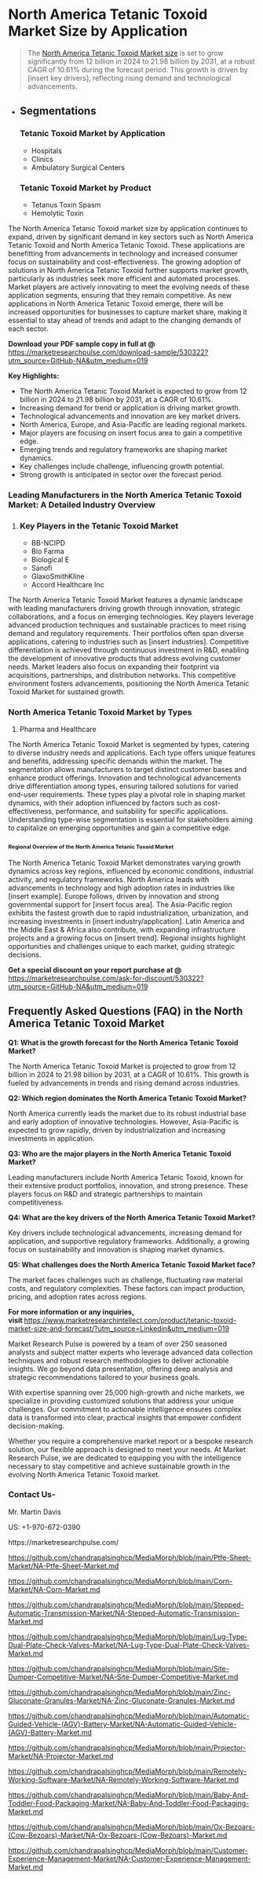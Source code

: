 


<h1>North America Tetanic Toxoid Market&nbsp;Size by Application</h1><blockquote><p>The <a href="https://marketresearchpulse.com/download-sample/530322?utm_source=GitHub-NA&amp;utm_medium=019">North America Tetanic Toxoid Market size</a> is set to grow significantly from 12 billion in 2024 to 21.98 billion by 2031, at a robust CAGR of 10.61% during the forecast period. This growth is driven by [insert key drivers], reflecting rising demand and technological advancements.</p></blockquote><ul><li><h2>Segmentations</h2><h3>Tetanic Toxoid Market by Application</h3><ul><li>Hospitals</li><li>Clinics</li><li>Ambulatory Surgical Centers</li></ul><h3>Tetanic Toxoid Market by Product</h3><ul><li>Tetanus Toxin Spasm</li><li>Hemolytic Toxin</li></ul></li></ul><p>The North America Tetanic Toxoid market size by application continues to expand, driven by significant demand in key sectors such as North America Tetanic Toxoid and North America Tetanic Toxoid. These applications are benefitting from advancements in technology and increased consumer focus on sustainability and cost-effectiveness. The growing adoption of solutions in North America Tetanic Toxoid further supports market growth, particularly as industries seek more efficient and automated processes. Market players are actively innovating to meet the evolving needs of these application segments, ensuring that they remain competitive. As new applications in North America Tetanic Toxoid emerge, there will be increased opportunities for businesses to capture market share, making it essential to stay ahead of trends and adapt to the changing demands of each sector.</p><p><strong>Download your PDF sample copy in full at @ </strong><a href="https://marketresearchpulse.com/download-sample/530322?utm_source=GitHub-NA&amp;utm_medium=019">https://marketresearchpulse.com/download-sample/530322?utm_source=GitHub-NA&amp;utm_medium=019</a></p><p><strong>Key Highlights: </strong></p><ul><li>The North America Tetanic Toxoid Market is expected to grow from 12 billion in 2024 to 21.98 billion by 2031, at a CAGR of 10.61%.</li><li>Increasing demand for trend or application is driving market growth.</li><li>Technological advancements and innovation are key market drivers.</li><li>North America, Europe, and Asia-Pacific are leading regional markets.</li><li>Major players are focusing on insert focus area to gain a competitive edge.</li><li>Emerging trends and regulatory frameworks are shaping market dynamics.</li><li>Key challenges include challenge, influencing growth potential.</li><li>Strong growth is anticipated in sector over the forecast period.</li></ul><h3>Leading Manufacturers in the North America Tetanic Toxoid Market: A Detailed Industry Overview</h3><ol><li><h3>Key Players in the Tetanic Toxoid Market </h3><ul><li>BB-NCIPD</li><li>Bio Farma</li><li>Biological E</li><li>Sanofi</li><li>GlaxoSmithKline</li><li>Accord Healthcare Inc</li></ul></li></ol><div class="flex max-w-full flex-col flex-grow"><div class="min-h-8 text-message flex w-full flex-col items-end gap-2 whitespace-normal break-words [.text-message+&amp;]:mt-5" dir="auto" data-message-author-role="assistant" data-message-id="fd8432e4-4910-450d-b182-61b7bfb0a01f" data-message-model-slug="gpt-4o"><div class="flex w-full flex-col gap-1 empty:hidden first:pt-[3px]"><div class="markdown prose w-full break-words dark:prose-invert light"><p>The North America Tetanic Toxoid Market features a dynamic landscape with leading manufacturers driving growth through innovation, strategic collaborations, and a focus on emerging technologies. Key players leverage advanced production techniques and sustainable practices to meet rising demand and regulatory requirements. Their portfolios often span diverse applications, catering to industries such as [insert industries]. Competitive differentiation is achieved through continuous investment in R&amp;D, enabling the development of innovative products that address evolving customer needs. Market leaders also focus on expanding their footprint via acquisitions, partnerships, and distribution networks. This competitive environment fosters advancements, positioning the North America Tetanic Toxoid Market for sustained growth.</p></div></div></div></div><h3>North America Tetanic Toxoid Market by Types</h3><ol><li>Pharma and Healthcare</li></ol><div class="flex max-w-full flex-col flex-grow"><div class="min-h-8 text-message flex w-full flex-col items-end gap-2 whitespace-normal break-words [.text-message+&amp;]:mt-5" dir="auto" data-message-author-role="assistant" data-message-id="084470be-0bb7-4664-bddf-5156b4f41249" data-message-model-slug="gpt-4o-mini"><div class="flex w-full flex-col gap-1 empty:hidden first:pt-[3px]"><div class="markdown prose w-full break-words dark:prose-invert light"><p>The North America Tetanic Toxoid Market is segmented by types, catering to diverse industry needs and applications. Each type offers unique features and benefits, addressing specific demands within the market. The segmentation allows manufacturers to target distinct customer bases and enhance product offerings. Innovation and technological advancements drive differentiation among types, ensuring tailored solutions for varied end-user requirements. These types play a pivotal role in shaping market dynamics, with their adoption influenced by factors such as cost-effectiveness, performance, and suitability for specific applications. Understanding type-wise segmentation is essential for stakeholders aiming to capitalize on emerging opportunities and gain a competitive edge.</p></div></div></div></div><h3><span style="font-size: 11px;">Regional Overview of the North America Tetanic Toxoid Market</span></h3><div class="flex max-w-full flex-col flex-grow"><div class="min-h-8 text-message flex w-full flex-col items-end gap-2 whitespace-normal break-words [.text-message+&amp;]:mt-5" dir="auto" data-message-author-role="assistant" data-message-id="e9038762-ce64-4e30-91c9-9bd413514231" data-message-model-slug="gpt-4o-mini"><div class="flex w-full flex-col gap-1 empty:hidden first:pt-[3px]"><div class="markdown prose w-full break-words dark:prose-invert light"><p>The North America Tetanic Toxoid Market demonstrates varying growth dynamics across key regions, influenced by economic conditions, industrial activity, and regulatory frameworks. North America leads with advancements in technology and high adoption rates in industries like [insert example]. Europe follows, driven by innovation and strong governmental support for [insert focus area]. The Asia-Pacific region exhibits the fastest growth due to rapid industrialization, urbanization, and increasing investments in [insert industry/application]. Latin America and the Middle East &amp; Africa also contribute, with expanding infrastructure projects and a growing focus on [insert trend]. Regional insights highlight opportunities and challenges unique to each market, guiding strategic decisions.</p></div></div></div></div><p><strong>Get a special discount on your report purchase at @ </strong><a href="https://marketresearchpulse.com/ask-for-discount/530322?utm_source=GitHub-NA&amp;utm_medium=019">https://marketresearchpulse.com/ask-for-discount/530322?utm_source=GitHub-NA&amp;utm_medium=019</a></p><h2>Frequently Asked Questions (FAQ) in the North America Tetanic Toxoid Market</h2><p><strong>Q1: What is the growth forecast for the North America Tetanic Toxoid Market?</strong></p><p>The North America Tetanic Toxoid Market is projected to grow from 12 billion in 2024 to 21.98 billion by 2031, at a CAGR of 10.61%. This growth is fueled by advancements in trends and rising demand across industries.</p><p><strong>Q2: Which region dominates the North America Tetanic Toxoid Market?</strong></p><p>North America currently leads the market due to its robust industrial base and early adoption of innovative technologies. However, Asia-Pacific is expected to grow rapidly, driven by industrialization and increasing investments in application.</p><p><strong>Q3: Who are the major players in the North America Tetanic Toxoid Market?</strong></p><p>Leading manufacturers include North America Tetanic Toxoid, known for their extensive product portfolios, innovation, and strong presence. These players focus on R&amp;D and strategic partnerships to maintain competitiveness.</p><p><strong>Q4: What are the key drivers of the North America Tetanic Toxoid Market?</strong></p><p>Key drivers include technological advancements, increasing demand for application, and supportive regulatory frameworks. Additionally, a growing focus on sustainability and innovation is shaping market dynamics.</p><p><strong>Q5: What challenges does the North America Tetanic Toxoid Market face?</strong></p><p>The market faces challenges such as challenge, fluctuating raw material costs, and regulatory complexities. These factors can impact production, pricing, and adoption rates across regions.</p><p><strong>For more information or any inquiries, visit&nbsp;</strong><a href="https://www.marketresearchintellect.com/product/tetanic-toxoid-market-size-and-forecast/?utm_source=Linkedin&utm_medium=019">https://www.marketresearchintellect.com/product/tetanic-toxoid-market-size-and-forecast/?utm_source=Linkedin&utm_medium=019</a></p><p>Market Research Pulse is powered by a team of over 250 seasoned analysts and subject matter experts who leverage advanced data collection techniques and robust research methodologies to deliver actionable insights. We go beyond data presentation, offering deep analysis and strategic recommendations tailored to your business goals.</p><p>With expertise spanning over 25,000 high-growth and niche markets, we specialize in providing customized solutions that address your unique challenges. Our commitment to actionable intelligence ensures complex data is transformed into clear, practical insights that empower confident decision-making.</p><p>Whether you require a comprehensive market report or a bespoke research solution, our flexible approach is designed to meet your needs. At Market Research Pulse, we are dedicated to equipping you with the intelligence necessary to stay competitive and achieve sustainable growth in the evolving North America Tetanic Toxoid market.</p><h3><strong>Contact Us-</strong></h3><p>Mr. Martin Davis</p><p>US: +1-970-672-0390</p><p>https://marketresearchpulse.com/</p><p><a href="https://github.com/chandrapalsinghcp/MediaMorph/blob/main/Ptfe-Sheet-Market/NA-Ptfe-Sheet-Market.md">https://github.com/chandrapalsinghcp/MediaMorph/blob/main/Ptfe-Sheet-Market/NA-Ptfe-Sheet-Market.md</a></p><p><a href="https://github.com/chandrapalsinghcp/MediaMorph/blob/main/Corn-Market/NA-Corn-Market.md">https://github.com/chandrapalsinghcp/MediaMorph/blob/main/Corn-Market/NA-Corn-Market.md</a></p><p><a href="https://github.com/chandrapalsinghcp/MediaMorph/blob/main/Stepped-Automatic-Transmission-Market/NA-Stepped-Automatic-Transmission-Market.md">https://github.com/chandrapalsinghcp/MediaMorph/blob/main/Stepped-Automatic-Transmission-Market/NA-Stepped-Automatic-Transmission-Market.md</a></p><p><a href="https://github.com/chandrapalsinghcp/MediaMorph/blob/main/Lug-Type-Dual-Plate-Check-Valves-Market/NA-Lug-Type-Dual-Plate-Check-Valves-Market.md">https://github.com/chandrapalsinghcp/MediaMorph/blob/main/Lug-Type-Dual-Plate-Check-Valves-Market/NA-Lug-Type-Dual-Plate-Check-Valves-Market.md</a></p><p><a href="https://github.com/chandrapalsinghcp/MediaMorph/blob/main/Site-Dumper-Competitive-Market/NA-Site-Dumper-Competitive-Market.md">https://github.com/chandrapalsinghcp/MediaMorph/blob/main/Site-Dumper-Competitive-Market/NA-Site-Dumper-Competitive-Market.md</a></p><p><a href="https://github.com/chandrapalsinghcp/MediaMorph/blob/main/Zinc-Gluconate-Granules-Market/NA-Zinc-Gluconate-Granules-Market.md">https://github.com/chandrapalsinghcp/MediaMorph/blob/main/Zinc-Gluconate-Granules-Market/NA-Zinc-Gluconate-Granules-Market.md</a></p><p><a href="https://github.com/chandrapalsinghcp/MediaMorph/blob/main/Automatic-Guided-Vehicle-(AGV)-Battery-Market/NA-Automatic-Guided-Vehicle-(AGV)-Battery-Market.md">https://github.com/chandrapalsinghcp/MediaMorph/blob/main/Automatic-Guided-Vehicle-(AGV)-Battery-Market/NA-Automatic-Guided-Vehicle-(AGV)-Battery-Market.md</a></p><p><a href="https://github.com/chandrapalsinghcp/MediaMorph/blob/main/Projector-Market/NA-Projector-Market.md">https://github.com/chandrapalsinghcp/MediaMorph/blob/main/Projector-Market/NA-Projector-Market.md</a></p><p><a href="https://github.com/chandrapalsinghcp/MediaMorph/blob/main/Remotely-Working-Software-Market/NA-Remotely-Working-Software-Market.md">https://github.com/chandrapalsinghcp/MediaMorph/blob/main/Remotely-Working-Software-Market/NA-Remotely-Working-Software-Market.md</a></p><p><a href="https://github.com/chandrapalsinghcp/MediaMorph/blob/main/Baby-And-Toddler-Food-Packaging-Market/NA-Baby-And-Toddler-Food-Packaging-Market.md">https://github.com/chandrapalsinghcp/MediaMorph/blob/main/Baby-And-Toddler-Food-Packaging-Market/NA-Baby-And-Toddler-Food-Packaging-Market.md</a></p><p><a href="https://github.com/chandrapalsinghcp/MediaMorph/blob/main/Ox-Bezoars-(Cow-Bezoars)-Market/NA-Ox-Bezoars-(Cow-Bezoars)-Market.md">https://github.com/chandrapalsinghcp/MediaMorph/blob/main/Ox-Bezoars-(Cow-Bezoars)-Market/NA-Ox-Bezoars-(Cow-Bezoars)-Market.md</a></p><p><a href="https://github.com/chandrapalsinghcp/MediaMorph/blob/main/Customer-Experience-Management-Market/NA-Customer-Experience-Management-Market.md">https://github.com/chandrapalsinghcp/MediaMorph/blob/main/Customer-Experience-Management-Market/NA-Customer-Experience-Management-Market.md</a></p>
